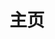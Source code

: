 ---
home: true
icon: home
title: 主页
heroImage: /logo.svg
bgImage: https://theme-hope-assets.vuejs.press/bg/6-light.svg
bgImageDark: https://theme-hope-assets.vuejs.press/bg/6-dark.svg
bgImageStyle:
  background-attachment: fixed
heroText: 编程时光
tagline: 致力于帮助读者学习和进阶
actions:
  - text: 使用指南 💡
    link: /preamble.html
    type: primary

  - text: 开始阅读
    link: /preamble.html



highlights:

  - header: 关于编程时光
    description: 持续推出 《现代Javascrip高级教程》，《现代TypeScript高级教程》，《深入浅出Dart》等等精品课程
    image: /assets/image/wx.png
    bgImage: https://theme-hope-assets.vuejs.press/bg/4-light.svg
    bgImageDark: https://theme-hope-assets.vuejs.press/bg/4-dark.svg
    highlights:
      - title: 《现代JavaScript高级教程》
        details: 课程旨在帮助学习者进阶JavaScript编程，涵盖现代JavaScript的高级概念和技术，包括异步编程、函数式编程、模块化开发、ES6+语法等。通过实际项目示例和练习，学习者将深入了解如何在JavaScript中构建高质量的应用程序。
        link: https://www.coding-time.cn

      - title: 《现代TypeScript高级教程》
        details: 这门课程专注于TypeScript编程语言，它是JavaScript的超集，为JavaScript开发者提供了静态类型检查和更强大的工具支持。课程将深入讲解TypeScript的语法、类型系统、面向对象编程、模块化开发等内容，并通过实际案例和练习帮助学习者掌握使用TypeScript构建可扩展应用程序的技巧。
        link:  https://www.coding-time.cn/typescript

      - title: 《深入浅出Dart》
        details: Dart是一种可用于构建Web、移动和桌面应用程序的开发语言。该课程将引导学习者快速入门Dart编程，并教授使用Dart和Flutter框架开发跨平台移动应用的基础知识。学习者将学习Dart的语法、面向对象编程、Flutter UI开发等，通过实战项目的实践，逐步掌握Dart应用程序开发的技能。
        link:  https://www.coding-time.cn/dart

  - header: 深入浅出Dart
    image: /assets/image/features.svg
    bgImage: https://theme-hope-assets.vuejs.press/bg/5-light.svg
    bgImageDark: https://theme-hope-assets.vuejs.press/bg/5-dark.svg
    link: https://www.coding-time.cn/dart
    highlights:
      - title: 全面介绍Dart编程语言的实用指南，适合初学者和有一定经验的开发者。通过深入的解释和丰富的代码示例，读者将快速掌握Dart的核心概念和语法。

      - title: 包括面向对象编程和异步操作等重要内容。通过丰富的代码示例和清晰的解释，你将能够迅速掌握Dart的特性，并将其应用于实际项目中。

      - title: 通过与JavaScript的对比，突出了Dart在类型安全、可读性和工具生态方面的优势。读者将学习如何利用Dart的特性构建高效、可靠的应用程序，同时充分发挥Dart的跨平台开发能力。

      - title: 掌握移动应用开发、Web开发还是服务器端开发，本书都会为你提供实用的技能和知识。你将学会使用Dart的面向对象编程、异步操作和模块化系统，以及如何与现有的JavaScript代码进行迁移和互操作。


  - header: 现代TypeScript高级教程
    image: /assets/image/layout.svg
    bgImage: https://theme-hope-assets.vuejs.press/bg/2-light.svg
    bgImageDark: https://theme-hope-assets.vuejs.press/bg/3-dark.svg
    link: https://www.coding-time.cn/typescript
    highlights:

      - title: 《现代TypeScript高级教程》是一个深度解析TypeScript最新特性，包括装饰器、泛型、高级类型以及元数据反射等实战指南。

      - title: 本教程对TypeScript的核心概念进行了深入探讨，旨在帮助开发者掌握TypeScript在复杂项目中的应用。

      - title: 结合最新的语法特性和生动的代码示例，本教程将引领你跃过TypeScript的高级阶段，更深入理解和应用静态类型语言的优势。

      - title: 无论你是想深入理解TypeScript语言本身，还是希望提升在大型项目中的编程技巧，"现代TypeScript高级教程"都将为你提供丰富的知识资源和实践经验。

  - header: 现代Javascript高级教程
    image: /assets/image/box.svg
    bgImage: https://theme-hope-assets.vuejs.press/bg/5-light.svg
    bgImageDark: https://theme-hope-assets.vuejs.press/bg/5-dark.svg
    link: https://www.coding-time.cn/typescript
    highlights:
      - title: ECMAScript 6+（ES6+）：详细介绍ES6及其后续版本中引入的新特性，如箭头函数、解构赋值、模板字面量、迭代器等。同时，还介绍了ES模块化以及模块加载器的使用。

      - title: 异步编程：讲解JavaScript中的异步编程模式和技术，包括回调函数、Promise、Async/Await和Generator函数。这些技术可以帮助您更好地处理异步操作和处理复杂的并发流程。

      - title: 函数式编程：介绍函数式编程的基本原则和概念，并演示如何在JavaScript中应用函数式编程的技术。包括高阶函数、纯函数、函数组合等内容。

      - title: 面向对象编程：探讨JavaScript中的面向对象编程范式，包括原型继承、类、封装、继承和多态等概念。同时还介绍了ES6中新增的类语法和模块化的支持。

copyright: false
footer: <span> Copyright © 2023 - linwu</span>&nbsp;&nbsp;<span>&nbsp;<a style="color:#212529" href="https://beian.miit.gov.cn/" target="_blank">粤ICP备 2023073291号-1</a></span>
---